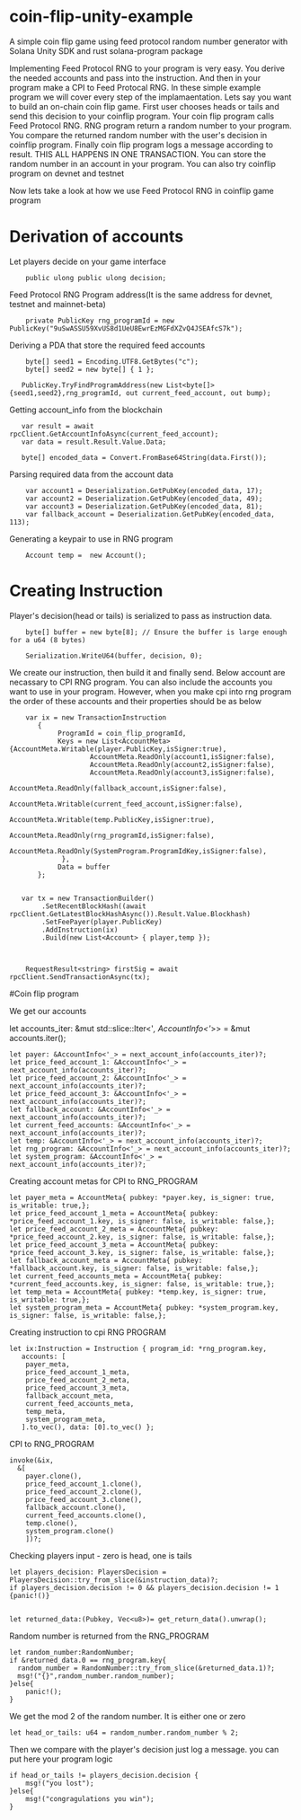 # coin-flip-unity-example
A simple coin flip game using feed protocol random number generator with Solana Unity SDK and rust solana-program package


Implementing Feed Protocol RNG to your program is very easy. You derive the needed accounts and pass into the instruction. And then in your program make a CPI to Feed Protocal RNG. 
In these simple example program we will cover every step of the implamaentation.
Lets say you want to build an on-chain coin flip game. 
First user chooses heads or tails and send this decision to your coinflip program. 
Your coin flip program calls Feed Protocol RNG. 
RNG program return a random number to your program.
You compare the returned random number with the user's decision in coinflip program.
Finally coin flip program logs a message according to result.
THIS ALL HAPPENS IN ONE TRANSACTION.
You can store the random number in an account in your program.
You can also try coinflip program on devnet and testnet

Now lets take a look at how we use Feed Protocol RNG in coinflip game program

# Derivation of accounts

Let players decide on your game interface

        public ulong public ulong decision;

Feed Protocol RNG Program address(It is the same address for devnet, testnet and mainnet-beta)

        private PublicKey rng_programId = new PublicKey("9uSwASSU59XvUS8d1UeU8EwrEzMGFdXZvQ4JSEAfcS7k");

Deriving a PDA that store the required feed accounts

        byte[] seed1 = Encoding.UTF8.GetBytes("c");
        byte[] seed2 = new byte[] { 1 };

       PublicKey.TryFindProgramAddress(new List<byte[]>{seed1,seed2},rng_programId, out current_feed_account, out bump);

Getting account_info from the blockchain

       var result = await  rpcClient.GetAccountInfoAsync(current_feed_account);
       var data = result.Result.Value.Data;

       byte[] encoded_data = Convert.FromBase64String(data.First());


Parsing required data from the account data

        var account1 = Deserialization.GetPubKey(encoded_data, 17);
        var account2 = Deserialization.GetPubKey(encoded_data, 49);
        var account3 = Deserialization.GetPubKey(encoded_data, 81);
        var fallback_account = Deserialization.GetPubKey(encoded_data, 113);

Generating a keypair to use in RNG program

        Account temp =  new Account();

# Creating Instruction

Player's decision(head or tails) is serialized to pass as instruction data. 

        byte[] buffer = new byte[8]; // Ensure the buffer is large enough for a u64 (8 bytes)

        Serialization.WriteU64(buffer, decision, 0);
        
We create our instruction, then build it and finally send. Below account are necassary to CPI RNG program. 
You can also include the accounts you want to use in your program. 
However, when you make cpi into rng program the order of these accounts and their properties should be as below

        var ix = new TransactionInstruction
           {
                ProgramId = coin_flip_programId,
                Keys = new List<AccountMeta>{AccountMeta.Writable(player.PublicKey,isSigner:true),
                        AccountMeta.ReadOnly(account1,isSigner:false),
                        AccountMeta.ReadOnly(account2,isSigner:false),
                        AccountMeta.ReadOnly(account3,isSigner:false),
                        AccountMeta.ReadOnly(fallback_account,isSigner:false),
                        AccountMeta.Writable(current_feed_account,isSigner:false),
                        AccountMeta.Writable(temp.PublicKey,isSigner:true),
                        AccountMeta.ReadOnly(rng_programId,isSigner:false),
                        AccountMeta.ReadOnly(SystemProgram.ProgramIdKey,isSigner:false),
                 },
                Data = buffer
           };
        

       var tx = new TransactionBuilder()
            .SetRecentBlockHash((await rpcClient.GetLatestBlockHashAsync()).Result.Value.Blockhash)
            .SetFeePayer(player.PublicKey)
            .AddInstruction(ix)
            .Build(new List<Account> { player,temp });



        RequestResult<string> firstSig = await rpcClient.SendTransactionAsync(tx);

           
#Coin flip program

We get our accounts

  let accounts_iter: &mut std::slice::Iter<'_, AccountInfo<'_>> = &mut accounts.iter();

    let payer: &AccountInfo<'_> = next_account_info(accounts_iter)?;
    let price_feed_account_1: &AccountInfo<'_> = next_account_info(accounts_iter)?;
    let price_feed_account_2: &AccountInfo<'_> = next_account_info(accounts_iter)?;
    let price_feed_account_3: &AccountInfo<'_> = next_account_info(accounts_iter)?;
    let fallback_account: &AccountInfo<'_> = next_account_info(accounts_iter)?;
    let current_feed_accounts: &AccountInfo<'_> = next_account_info(accounts_iter)?;
    let temp: &AccountInfo<'_> = next_account_info(accounts_iter)?;
    let rng_program: &AccountInfo<'_> = next_account_info(accounts_iter)?;
    let system_program: &AccountInfo<'_> = next_account_info(accounts_iter)?;

Creating account metas for CPI to RNG_PROGRAM

    let payer_meta = AccountMeta{ pubkey: *payer.key, is_signer: true, is_writable: true,};
    let price_feed_account_1_meta = AccountMeta{ pubkey: *price_feed_account_1.key, is_signer: false, is_writable: false,};
    let price_feed_account_2_meta = AccountMeta{ pubkey: *price_feed_account_2.key, is_signer: false, is_writable: false,};
    let price_feed_account_3_meta = AccountMeta{ pubkey: *price_feed_account_3.key, is_signer: false, is_writable: false,};
    let fallback_account_meta = AccountMeta{ pubkey: *fallback_account.key, is_signer: false, is_writable: false,};
    let current_feed_accounts_meta = AccountMeta{ pubkey: *current_feed_accounts.key, is_signer: false, is_writable: true,};
    let temp_meta = AccountMeta{ pubkey: *temp.key, is_signer: true, is_writable: true,};
    let system_program_meta = AccountMeta{ pubkey: *system_program.key, is_signer: false, is_writable: false,};


Creating instruction to cpi RNG PROGRAM

    let ix:Instruction = Instruction { program_id: *rng_program.key,
       accounts: [
        payer_meta,
        price_feed_account_1_meta,
        price_feed_account_2_meta,
        price_feed_account_3_meta,
        fallback_account_meta,
        current_feed_accounts_meta,
        temp_meta,
        system_program_meta,
       ].to_vec(), data: [0].to_vec() };

CPI to RNG_PROGRAM

    invoke(&ix, 
      &[
        payer.clone(),
        price_feed_account_1.clone(),
        price_feed_account_2.clone(),
        price_feed_account_3.clone(),
        fallback_account.clone(),
        current_feed_accounts.clone(),
        temp.clone(),
        system_program.clone()
        ])?;

Checking players input - zero is head, one is tails

    let players_decision: PlayersDecision = PlayersDecision::try_from_slice(&instruction_data)?;
    if players_decision.decision != 0 && players_decision.decision != 1 {panic!()}


    let returned_data:(Pubkey, Vec<u8>)= get_return_data().unwrap();

Random number is returned from the RNG_PROGRAM

    let random_number:RandomNumber;
    if &returned_data.0 == rng_program.key{
      random_number = RandomNumber::try_from_slice(&returned_data.1)?;
      msg!("{}",random_number.random_number);
    }else{
        panic!();
    }

We get the mod 2 of the random number. It is either one or zero

    let head_or_tails: u64 = random_number.random_number % 2;

Then we compare with the player's decision just log a message. you can put here your program logic

    if head_or_tails != players_decision.decision {
        msg!("you lost");
    }else{
        msg!("congragulations you win");
    }
